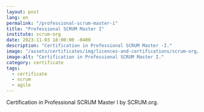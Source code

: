 ```yaml
---
layout: post
lang: en
permalink: "/professional-scrum-master-i"
title: "Professional SCRUM Master I"
institute: scrum-org
date: 2023-11-03 18:00:00 -0400
description: "Certification in Professional SCRUM Master -I."
image: "/assets/certificates/img/licences-and-certifications/scrum-org/professional-scrum-master-i.jpg"
image-alt: "Certification in Professional SCRUM Master I."
category: certificate
tags:
  - certificate
  - scrum
  - agile
---
```


Certification in Professional SCRUM Master I by SCRUM.org.
